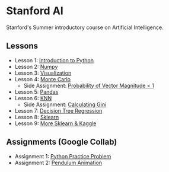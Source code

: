 # Stanford AI
Stanford's Summer introductory course on Artificial Intelligence.

## Lessons
- Lesson 1: [Introduction to Python](/lesson%201_%20introduction%20to%20python.ipynb)
- Lesson 2: [Numpy](/lesson%202_%20numpy.ipynb)
- Lesson 3: [Visualization](/lesson%203_%20visualization.ipynb)
- Lesson 4: [Monte Carlo](/lesson%204_%20Monte%20Carlo.ipynb)
    - Side Assignment: [Probability of Vector Magnitude < 1](/assignments/lesson%204_%20Monte%20Carlo%20Assignment.ipynb)
- Lesson 5: [Pandas](/lesson%205_%20pandas.ipynb)
- Lesson 6: [KNN](/lesson%206_%20knn.ipynb)
    - Side Assignment: [Calculating Gini](/assignments/lesson%206_%20Gini.ipynb)
- Lesson 7: [Decision Tree Regression](/lesson%207_%20decision_tree%20(incomplete).ipynb)
- Lesson 8: [Sklearn](/lesson%208_%20sklearn_intro_par1.ipynb)
- Lesson 9: [More Sklearn & Kaggle](/lesson%209_%20kaggle.ipynb)

## Assignments (Google Collab)
- Assignment 1: [Python Practice Problem](https://colab.research.google.com/drive/1VQHxZOrspdbs-2iBc3UThUmWbllTU7_L)
- Assignment 2: [Pendulum Animation](https://colab.research.google.com/drive/15U0xmAT5BOvs7wiBZ8U9IIvTtByDwHXP)